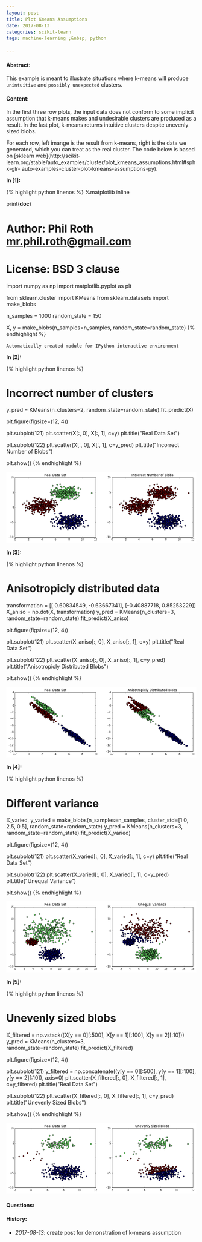 ```yaml
---
layout: post
title: Plot Kmeans Assumptions
date: 2017-08-13 
categories: scikit-learn
tags: machine-learning ;&nbsp; python 
 
--- 
```

 
#### **Abstract:** 
 
This example is meant to illustrate situations where k-means will produce
`unintuitive` and `possibly unexpected` clusters.<br> 
 
#### **Content:** 
 
In the first three row plots, the input data does not conform to some implicit
assumption that k-means makes and
undesirable clusters are produced as a result. In the last plot, k-means returns
intuitive clusters despite unevenly sized blobs. 
 
For each row, left imange is the result from k-means, right is the data we
generated, which you can treat as the real cluster. The code below is based on
[sklearn web](http://scikit-
learn.org/stable/auto_examples/cluster/plot_kmeans_assumptions.html#sphx-glr-
auto-examples-cluster-plot-kmeans-assumptions-py). 

**In [1]:**

{% highlight python linenos %}
%matplotlib inline

print(__doc__)

# Author: Phil Roth <mr.phil.roth@gmail.com>
# License: BSD 3 clause

import numpy as np
import matplotlib.pyplot as plt

from sklearn.cluster import KMeans
from sklearn.datasets import make_blobs


n_samples = 1000
random_state = 150

X, y = make_blobs(n_samples=n_samples, random_state=random_state)
{% endhighlight %}

    Automatically created module for IPython interactive environment


**In [2]:**

{% highlight python linenos %}
# Incorrect number of clusters
y_pred = KMeans(n_clusters=2, random_state=random_state).fit_predict(X)

plt.figure(figsize=(12, 4))

plt.subplot(121)
plt.scatter(X[:, 0], X[:, 1], c=y)
plt.title("Real Data Set")

plt.subplot(122)
plt.scatter(X[:, 0], X[:, 1], c=y_pred)
plt.title("Incorrect Number of Blobs")

plt.show()
{% endhighlight %}

 
![png](/assets/2017-08-13-plot-kmeans-assumptions_files/2017-08-13-plot-kmeans-assumptions_8_0.png) 


**In [3]:**

{% highlight python linenos %}
# Anisotropicly distributed data
transformation = [[ 0.60834549, -0.63667341], [-0.40887718, 0.85253229]]
X_aniso = np.dot(X, transformation)
y_pred = KMeans(n_clusters=3, random_state=random_state).fit_predict(X_aniso)

plt.figure(figsize=(12, 4))

plt.subplot(121)
plt.scatter(X_aniso[:, 0], X_aniso[:, 1], c=y)
plt.title("Real Data Set")

plt.subplot(122)
plt.scatter(X_aniso[:, 0], X_aniso[:, 1], c=y_pred)
plt.title("Anisotropicly Distributed Blobs")

plt.show()
{% endhighlight %}

 
![png](/assets/2017-08-13-plot-kmeans-assumptions_files/2017-08-13-plot-kmeans-assumptions_9_0.png) 


**In [4]:**

{% highlight python linenos %}
# Different variance
X_varied, y_varied = make_blobs(n_samples=n_samples,
                                cluster_std=[1.0, 2.5, 0.5],
                                random_state=random_state)
y_pred = KMeans(n_clusters=3, random_state=random_state).fit_predict(X_varied)

plt.figure(figsize=(12, 4))

plt.subplot(121)
plt.scatter(X_varied[:, 0], X_varied[:, 1], c=y)
plt.title("Real Data Set")

plt.subplot(122)
plt.scatter(X_varied[:, 0], X_varied[:, 1], c=y_pred)
plt.title("Unequal Variance")

plt.show()
{% endhighlight %}

 
![png](/assets/2017-08-13-plot-kmeans-assumptions_files/2017-08-13-plot-kmeans-assumptions_10_0.png) 


**In [5]:**

{% highlight python linenos %}
# Unevenly sized blobs
X_filtered = np.vstack((X[y == 0][:500], X[y == 1][:100], X[y == 2][:10]))
y_pred = KMeans(n_clusters=3, random_state=random_state).fit_predict(X_filtered)

plt.figure(figsize=(12, 4))

plt.subplot(121)
y_filtered = np.concatenate((y[y == 0][:500], y[y == 1][:100], y[y == 2][:10]), axis=0)
plt.scatter(X_filtered[:, 0], X_filtered[:, 1], c=y_filtered)
plt.title("Real Data Set")

plt.subplot(122)
plt.scatter(X_filtered[:, 0], X_filtered[:, 1], c=y_pred)
plt.title("Unevenly Sized Blobs")

plt.show()
{% endhighlight %}

 
![png](/assets/2017-08-13-plot-kmeans-assumptions_files/2017-08-13-plot-kmeans-assumptions_11_0.png) 

 
#### **Questions:** 
 
#### **History:** 
 
* <em>2017-08-13</em>: create post for demonstration of k-means assumption 
